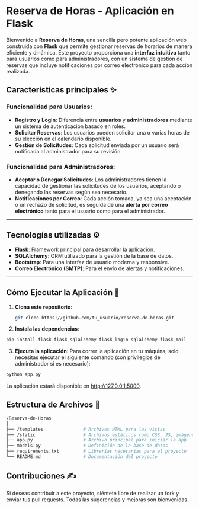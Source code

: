 # **Reserva de Horas - Aplicación en Flask**

Bienvenido a **Reserva de Horas**, una sencilla pero potente aplicación web construida con **Flask** que permite gestionar reservas de horarios de manera eficiente y dinámica. Este proyecto proporciona una **interfaz intuitiva** tanto para usuarios como para administradores, con un sistema de gestión de reservas que incluye notificaciones por correo electrónico para cada acción realizada.

## **Características principales** ✨

### **Funcionalidad para Usuarios**:
- **Registro y Login**: Diferencia entre **usuarios** y **administradores** mediante un sistema de autenticación basado en roles.
- **Solicitar Reservas**: Los usuarios pueden solicitar una o varias horas de su elección en el calendario disponible.
- **Gestión de Solicitudes**: Cada solicitud enviada por un usuario será notificada al administrador para su revisión.

### **Funcionalidad para Administradores**:
- **Aceptar o Denegar Solicitudes**: Los administradores tienen la capacidad de gestionar las solicitudes de los usuarios, aceptando o denegando las reservas según sea necesario.
- **Notificaciones por Correo**: Cada acción tomada, ya sea una aceptación o un rechazo de solicitud, es seguida de una **alerta por correo electrónico** tanto para el usuario como para el administrador.

---

## **Tecnologías utilizadas** ⚙️

- **Flask**: Framework principal para desarrollar la aplicación.
- **SQLAlchemy**: ORM utilizado para la gestión de la base de datos.
- **Bootstrap**: Para una interfaz de usuario moderna y responsive.
- **Correo Electrónico (SMTP)**: Para el envío de alertas y notificaciones.

---

## **Cómo Ejecutar la Aplicación** 🚀

1. **Clona este repositorio**:
   ```bash
   git clone https://github.com/tu_usuario/reserva-de-horas.git
   ```
2. **Instala las dependencias**:
```bash
pip install flask flask_sqlalchemy flask_login sqlalchemy flask_mail
```
3. **Ejecuta la aplicación**: Para correr la aplicación en tu máquina, solo necesitas ejecutar el siguiente comando (con privilegios de administrador si es necesario):
```bash
python app.py
```
La aplicación estará disponible en http://127.0.0.1:5000.

## Estructura de Archivos 📁
```bash
/Reserva-de-Horas
│
├── /templates               # Archivos HTML para las vistas
├── /static                  # Archivos estáticos como CSS, JS, imágenes
├── app.py                   # Archivo principal para iniciar la app
├── models.py                # Definición de la base de datos
├── requirements.txt         # Librerías necesarias para el proyecto
└── README.md                # Documentación del proyecto
```

## Contribuciones ✍️
Si deseas contribuir a este proyecto, siéntete libre de realizar un fork y enviar tus pull requests. Todas las sugerencias y mejoras son bienvenidas.




